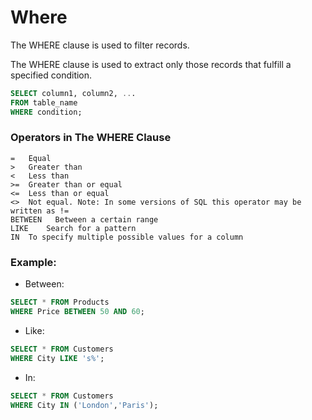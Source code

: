 # Where
The WHERE clause is used to filter records.

The WHERE clause is used to extract only those records that fulfill a specified condition.
```sql
SELECT column1, column2, ...
FROM table_name
WHERE condition;
```
### Operators in The WHERE Clause
```
=  	Equal	
>	Greater than	
<	Less than	
>=	Greater than or equal	
<=	Less than or equal	
<>	Not equal. Note: In some versions of SQL this operator may be written as !=	
BETWEEN	  Between a certain range	
LIKE	Search for a pattern	
IN	To specify multiple possible values for a column
```
### Example:
* Between:
```sql
SELECT * FROM Products
WHERE Price BETWEEN 50 AND 60;
```

* Like:
```sql
SELECT * FROM Customers
WHERE City LIKE 's%';
```
* In:
```sql
SELECT * FROM Customers
WHERE City IN ('London','Paris');
```
